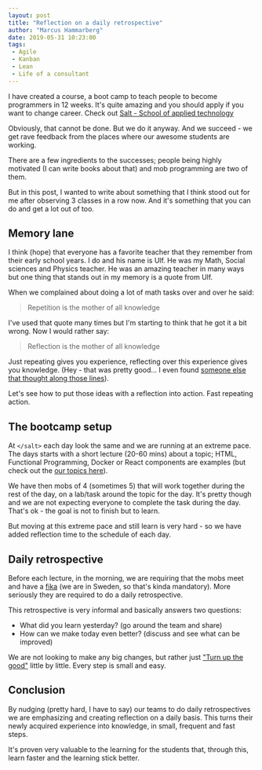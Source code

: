 ```yaml
---
layout: post
title: "Reflection on a daily retrospective"
author: "Marcus Hammarberg"
date: 2019-05-31 10:23:00
tags:
 - Agile
 - Kanban
 - Lean
 - Life of a consultant
---
```


I have created a course, a boot camp to teach people to become programmers in 12 weeks. It's quite amazing and you should apply if you want to change career. Check out [Salt - School of applied technology](https://salt.dev/)

Obviously, that cannot be done. But we do it anyway. And we succeed - we get rave feedback from the places where our awesome students are working. 

There are a few ingredients to the successes; people being highly motivated (I can write books about that) and mob programming are two of them. 

But in this post, I wanted to write about something that I think stood out for me after observing 3 classes in a row now. And it's something that you can do and get a lot out of too.  

<a name='more'></a>

## Memory lane

I think (hope) that everyone has a favorite teacher that they remember from their early school years. I do and his name is Ulf. He was my Math, Social sciences and Physics teacher. He was an amazing teacher in many ways but one thing that stands out in my memory is a quote from Ulf. 

When we complained about doing a lot of math tasks over and over he said:

> Repetition is the mother of all knowledge

I've used that quote many times but I'm starting to think that he got it a bit wrong. Now I would rather say:

> Reflection is the mother of all knowledge

Just repeating gives you experience, reflecting over this experience gives you knowledge. (Hey - that was pretty good… I even found [someone else that thought along those lines](https://www.crosslands.training/blog/2017/5/22/information-knowledge-and-wisdom-part-1)).

Let's see how to put those ideas with a reflection into action. Fast repeating action.

## The </salt> bootcamp setup

At `</salt>` each day look the same and we are running at an extreme pace. The days starts with a short lecture (20-60 mins) about a topic; HTML, Functional Programming, Docker or React components are examples (but check out the [our topics here](https://salt.dev/about.html)). 

We have then mobs of 4 (sometimes 5) that will work together during the rest of the day, on a lab/task around the topic for the day. It's pretty though and we are not expecting everyone to complete the task during the day. That's ok - the goal is not to finish but to learn. 

But moving at this extreme pace and still learn is very hard - so we have added reflection time to the schedule of each day. 

## Daily retrospective

Before each lecture, in the morning, we are requiring that the mobs meet and have a [fika](https://www.youtube.com/watch?v=oRIeytEXGhQ) (we are in Sweden, so that's kinda mandatory). More seriously they are required to do a daily retrospective. 

This retrospective is very informal and basically answers two questions:

* What did you learn yesterday? (go around the team and share)
* How can we make today even better? (discuss and see what can be improved)

We are not looking to make any big changes, but rather just ["Turn up the good"](https://www.youtube.com/watch?v=Y1u6Hzve6rk) little by little. Every step is small and easy. 

## Conclusion

By nudging (pretty hard, I have to say) our teams to do daily retrospectives we are emphasizing and creating reflection on a daily basis. This turns their newly acquired experience into knowledge, in small, frequent and fast steps. 

It's proven very valuable to the learning for the </salt> students that, through this, learn faster and the learning stick better.  